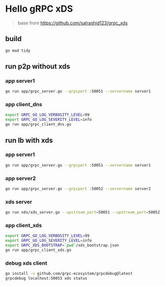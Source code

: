 # Hello gRPC xDS

> base from https://github.com/salrashid123/grpc_xds

## build

```bash
go mod tidy
```

## run p2p without xds

### app server1

```bash
go run app/grpc_server.go --grpcport :50051 --servername server1
```

### app client_dns

```bash
export GRPC_GO_LOG_VERBOSITY_LEVEL=99
export GRPC_GO_LOG_SEVERITY_LEVEL=info
go run app/grpc_client_dns.go
```

## run lb with xds

### app server1

```bash
go run app/grpc_server.go --grpcport :50051 --servername server1
```

### app server2

```bash
go run app/grpc_server.go --grpcport :50052 --servername server2
```

### xds server

```bash
go run xds/xds_server.go --upstream_port=50051 --upstream_port=50052
```

### app client_xds

```bash
export GRPC_GO_LOG_VERBOSITY_LEVEL=99
export GRPC_GO_LOG_SEVERITY_LEVEL=info
export GRPC_XDS_BOOTSTRAP=`pwd`/xds_bootstrap.json
go run app/grpc_client_xds.go
```

### debug xds client
```bash
go install -v github.com/grpc-ecosystem/grpcdebug@latest
grpcdebug localhost:50053 xds status
```